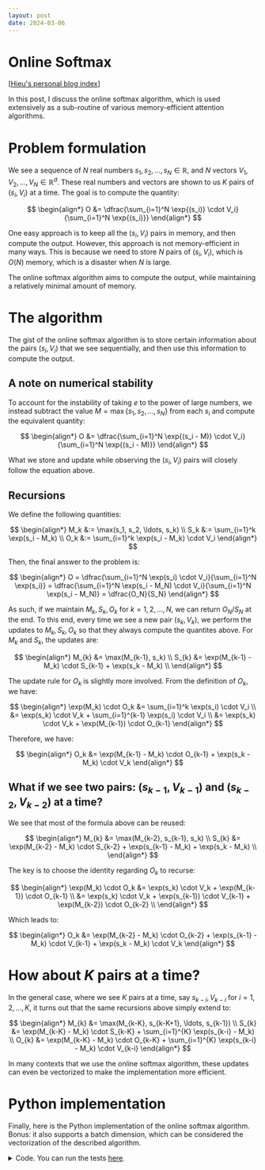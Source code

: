 ```yaml
---
layout: post
date: 2024-03-06
---
```


Online Softmax
==============

[[Hieu's personal blog index](./index)]

In this post, I discuss the online softmax algorithm, which is used extensively
as a sub-routine of various memory-efficient attention algorithms.

# Problem formulation
We see a sequence of $N$ real numbers $s_1, s_2, \ldots, s_N \in \mathbb{R}$,
and $N$ vectors $V_1, V_2, \ldots, V_N \in \mathbb{R}^d$. These real numbers and
vectors are shown to us $K$ pairs of $(s_i, V_i)$ at a time. The goal is to
compute the quantity:

$$
\begin{align*}
O &= \dfrac{\sum_{i=1}^N \exp{(s_i)} \cdot V_i}{\sum_{i=1}^N \exp{(s_i)}}
\end{align*}
$$

One easy approach is to keep all the $(s_i, V_i)$ pairs in memory, and then
compute the output. However, this approach is not memory-efficient in many ways.
This is because we need to store $N$ pairs of $(s_i, V_i)$, which is $O(N)$
memory, which is a disaster when $N$ is large.

The online softmax algorithm aims to compute the output, while maintaining a
relatively minimal amount of memory.

# The algorithm
The gist of the online softmax algorithm is to store certain information about
the pairs $(s_i, V_i)$ that we see sequentially, and then use this information
to compute the output.

## A note on numerical stability

To account for the instability of taking $e$ to the power of large numbers, we
instead subtract the value $M = \max\{s_1, s_2, \ldots, s_N\}$ from each $s_i$
and compute the equivalent quantity:

$$
\begin{align*}
O &= \dfrac{\sum_{i=1}^N \exp{(s_i - M)} \cdot V_i}{\sum_{i=1}^N \exp{(s_i - M)}}
\end{align*}
$$

What we store and update while observing the $(s_i, V_i)$ pairs will closely
follow the equation above.

## Recursions

We define the following quantities:

$$
\begin{align*}
M_k &:= \max(s_1, s_2, \ldots, s_k) \\
S_k &:= \sum_{i=1}^k \exp(s_i - M_k) \\
O_k &:= \sum_{i=1}^k \exp(s_i - M_k) \cdot V_i
\end{align*}
$$

Then, the final answer to the problem is:

$$
\begin{align*}
O = \dfrac{\sum_{i=1}^N \exp(s_i) \cdot V_i}{\sum_{i=1}^N \exp(s_i)}
  = \dfrac{\sum_{i=1}^N \exp(s_i - M_N) \cdot V_i}{\sum_{i=1}^N \exp(s_i - M_N)}
  = \dfrac{O_N}{S_N}
\end{align*}
$$

As such, if we maintain $M_k, S_k, O_k$ for
$k = 1, 2, \ldots, N$, we can return $O_N / S_N$ at the end.  To this end, every time
we see a new pair $(s_k, V_k)$, we perform the updates to $M_k, S_k, O_k$ so that they
always compute the quantites above. For $M_k$ and $S_k$, the updates are:

$$
\begin{align*}
M_{k} &= \max(M_{k-1}, s_k) \\
S_{k} &= \exp(M_{k-1} - M_k) \cdot S_{k-1} + \exp(s_k - M_k) \\
\end{align*}
$$

The update rule for $O_k$ is slightly more involved. From the definition of $O_k$, we have:

$$
\begin{align*}
\exp(M_k) \cdot O_k
  &= \sum_{i=1}^k \exp(s_i) \cdot V_i \\
  &= \exp(s_k) \cdot V_k + \sum_{i=1}^{k-1} \exp(s_i) \cdot V_i \\
  &= \exp(s_k) \cdot V_k + \exp(M_{k-1}) \cdot O_{k-1}
\end{align*}
$$

Therefore, we have:

$$
\begin{align*}
O_k &= \exp(M_{k-1} - M_k) \cdot O_{k-1} + \exp(s_k - M_k) \cdot V_k
\end{align*}
$$


## What if we see two pairs: $(s_{k-1}, V_{k-1})$ and $(s_{k-2}, V_{k-2})$ at a time?

We see that most of the formula above can be reused:

$$
\begin{align*}
M_{k} &= \max(M_{k-2}, s_{k-1}, s_k) \\
S_{k} &= \exp(M_{k-2} - M_k) \cdot S_{k-2} + \exp(s_{k-1} - M_k) + \exp(s_k - M_k) \\
\end{align*}
$$

The key is to choose the identity regarding $O_k$ to recurse:

$$
\begin{align*}
\exp(M_k) \cdot O_k
  &= \exp(s_k) \cdot V_k + \exp(M_{k-1}) \cdot O_{k-1} \\
  &= \exp(s_k) \cdot V_k + \exp(s_{k-1}) \cdot V_{k-1} + \exp(M_{k-2}) \cdot O_{k-2} \\
\end{align*}
$$

Which leads to:

$$
\begin{align*}
O_k &= \exp(M_{k-2} - M_k) \cdot O_{k-2}
     + \exp(s_{k-1} - M_k) \cdot V_{k-1}
     + \exp(s_k - M_k) \cdot V_k
\end{align*}
$$

# How about $K$ pairs at a time?

In the general case, where we see $K$ pairs at a time, say $s_{k-i}, V_{k-i}$ for
$i = 1, 2, \ldots, K$, it turns out that the same recursions above simply extend to:

$$
\begin{align*}
M_{k} &= \max(M_{k-K}, s_{k-K+1}, \ldots, s_{k-1}) \\
S_{k} &= \exp(M_{k-K} - M_k) \cdot S_{k-K}
       + \sum_{i=1}^{K} \exp(s_{k-i} - M_k) \\
O_{k} &= \exp(M_{k-K} - M_k) \cdot O_{k-K}
       + \sum_{i=1}^{K} \exp(s_{k-i} - M_k) \cdot V_{k-i}
\end{align*}
$$

In many contexts that we use the online softmax algorithm, these updates can
even be vectorized to make the implementation more efficient.

# Python implementation

Finally, here is the Python implementation of the online softmax algorithm.
Bonus: it also supports a batch dimension, which can be considered the
vectorization of the described algorithm.

<details markdown="1">  <!-- Python implementation -->

<summary>Code. You can run the tests
<a href="https://github.com/hyhieu/hyhieu.github.io/blob/master/blog/code/online_softmax.py">here</a>.</summary>

```python
def online_softmax(s: np.ndarray, V: np.ndarray) -> np.ndarray:
    """Online softmax."""
    batch_size, n = s.shape

    M = np.copy(s[:, 0])  # batch_size
    S = np.ones(shape=[batch_size])  # batch_size
    O = np.copy(V[:, 0, :])  # batch_size, d

    for k in range(1, n):
        s_k = s[:, k]  # batch_size
        M_k = np.maximum(M, s[:, k])  # batch_size
        S_k = np.exp(M - M_k) * S + np.exp(s_k - M_k)  # batch_size
        O_k = np.exp(M - M_k)[:, None] * O + np.exp(s_k - M_k)[:, None] * V[:, k, :]  # batch_size, d
        M, S, O = M_k, S_k, O_k

    out = O / S[:, None]
    return out
```

</details>  <!-- Python implementation -->
